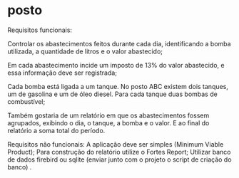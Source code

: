# posto

Requisitos funcionais:

Controlar os abastecimentos feitos durante cada dia, identificando a bomba utilizada, a quantidade de litros e o valor abastecido;

Em cada abastecimento incide um imposto de 13% do valor abastecido, e essa informação deve ser registrada;

Cada bomba está ligada a um tanque. No posto ABC existem dois tanques, um de gasolina e um de óleo diesel. Para cada tanque duas bombas de combustível;

Também gostaria de um relatório em que os abastecimentos fossem agrupados, exibindo o dia, o tanque, a bomba e o valor. E ao final do relatório a soma total do período.

Requisitos não funcionais:
A aplicação deve ser simples (Minimum Viable Product);
Para construção do relatório utilize o Fortes Report;
Utilizar banco de dados firebird ou sqlite (enviar junto com o projeto o script de criação do banco) .
